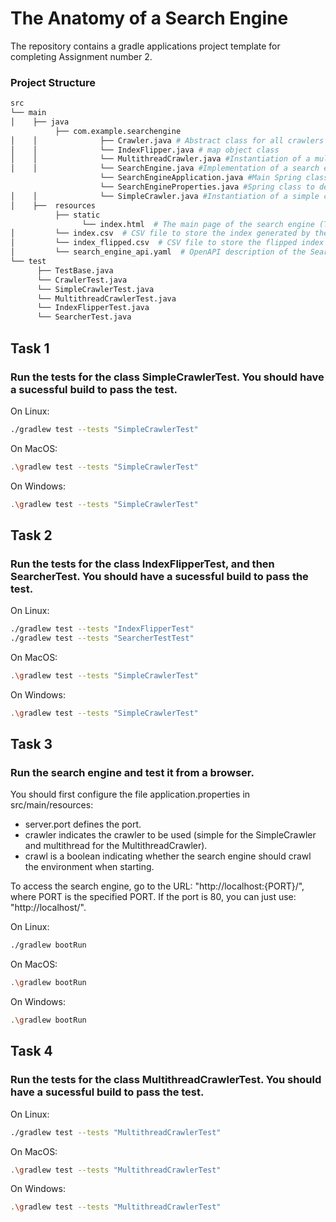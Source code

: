 # The Anatomy of a Search Engine

The repository contains a gradle applications project template for completing Assignment number 2.

### Project Structure

```bash
src
└── main
│    ├── java
          ├── com.example.searchengine
│    │              ├── Crawler.java # Abstract class for all crawlers
│    │              └── IndexFlipper.java # map object class
│    │              └── MultithreadCrawler.java #Instantiation of a multithreaded crawler
│    │              └── SearchEngine.java #Implementation of a search engine
                    └── SearchEngineApplication.java #Main Spring class, this class should need to be modified.
                    └── SearchEngineProperties.java #Spring class to define the properties, this class should not need to be modified.
│    │              └── SimpleCrawler.java #Instantiation of a simple crawler (with only one thread)
│    ├──  resources
          ├── static
                └── index.html  # The main page of the search engine (TO COMPLETE)
│         └── index.csv  # CSV file to store the index generated by the crawler.
│         └── index_flipped.csv  # CSV file to store the flipped index generated by the index flipper.
│         └── search_engine_api.yaml  # OpenAPI description of the Search Engine (TO COMPLETE)
└── test
      ├── TestBase.java
      └── CrawlerTest.java
      └── SimpleCrawlerTest.java
      └── MultithreadCrawlerTest.java
      └── IndexFlipperTest.java
      └── SearcherTest.java

```

## Task 1

### Run the tests for the class SimpleCrawlerTest. You should have a sucessful build to pass the test.

On Linux:

```bash
./gradlew test --tests "SimpleCrawlerTest"

```

On MacOS:

```bash
.\gradlew test --tests "SimpleCrawlerTest"

```

On Windows:

```bash
.\gradlew test --tests "SimpleCrawlerTest"
```



## Task 2

### Run the tests for the class IndexFlipperTest, and then SearcherTest. You should have a sucessful build to pass the test.

On Linux:

```bash
./gradlew test --tests "IndexFlipperTest"
./gradlew test --tests "SearcherTestTest"
```

On MacOS:

```bash
.\gradlew test --tests "SimpleCrawlerTest"

```


On Windows:

```bash
.\gradlew test --tests "SimpleCrawlerTest"
```




## Task 3

### Run the search engine and test it from a browser. 

You should first configure the file application.properties in src/main/resources:

- server.port defines the port.
- crawler indicates the crawler to be used (simple for the SimpleCrawler and multithread for the MultithreadCrawler).
- crawl is a boolean indicating whether the search engine should crawl the environment when starting.


To access the search engine, go to the URL: "http://localhost:{PORT}/", where PORT is the specified PORT.
If the port is 80, you can just use: "http://localhost/".

On Linux:

```bash
./gradlew bootRun

```

On MacOS:

```bash
.\gradlew bootRun

```


On Windows:

```bash
.\gradlew bootRun

```





## Task 4

### Run the tests for the class MultithreadCrawlerTest. You should have a sucessful build to pass the test.

On Linux:

```bash
./gradlew test --tests "MultithreadCrawlerTest"

```

On MacOS:

```bash
.\gradlew test --tests "MultithreadCrawlerTest"

```


On Windows:

```bash
.\gradlew test --tests "MultithreadCrawlerTest"
```

